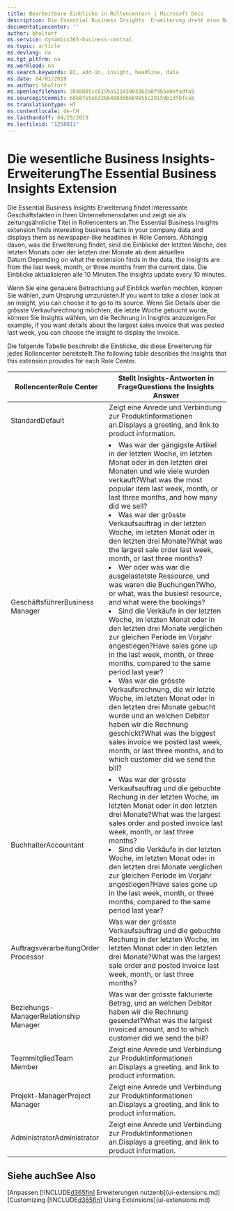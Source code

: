 ```yaml
---
title: Bearbeitbare Einblicke in Rollencentern | Microsoft Docs
description: Die Essential Business Insights  Erweiterung dreht eine Reihe von Geschäftseinblicke in Rollencentern.
documentationcenter: ''
author: bholtorf
ms.service: dynamics365-business-central
ms.topic: article
ms.devlang: na
ms.tgt_pltfrm: na
ms.workload: na
ms.search.keywords: BI, add-in, insight, headline, data
ms.date: 04/01/2019
ms.author: bholtorf
ms.openlocfilehash: 3848005cc0159a52143903362a8f9b5e0efadfa9
ms.sourcegitcommit: 60b87e5eb32bb408dd65b9855c29159b1dfbfca8
ms.translationtype: HT
ms.contentlocale: de-CH
ms.lasthandoff: 04/29/2019
ms.locfileid: "1250011"
---
```

# <a name="the-essential-business-insights-extension"></a><span data-ttu-id="e4ffb-103">Die wesentliche Business Insights-Erweiterung</span><span class="sxs-lookup"><span data-stu-id="e4ffb-103">The Essential Business Insights Extension</span></span>
<span data-ttu-id="e4ffb-104">Die Essential Business Insights Erweiterung findet interessante Geschäftsfakten in Ihren Unternehmensdaten und zeigt sie als zeitungsähnliche Titel in Rollencenters an.</span><span class="sxs-lookup"><span data-stu-id="e4ffb-104">The Essential Business Insights extension finds interesting business facts in your company data and displays them as newspaper-like headlines in Role Centers.</span></span> <span data-ttu-id="e4ffb-105">Abhängig davon, was die Erweiterung findet, sind die Einblicke der letzten Woche, des letzten Monats oder der letzten drei Monate ab dem aktuellen Datum.</span><span class="sxs-lookup"><span data-stu-id="e4ffb-105">Depending on what the extension finds in the data, the insights are from the last week, month, or three months from the current date.</span></span> <span data-ttu-id="e4ffb-106">Die Einblicke aktualisieren alle 10 Minuten.</span><span class="sxs-lookup"><span data-stu-id="e4ffb-106">The insights update every 10 minutes.</span></span>  

<span data-ttu-id="e4ffb-107">Wenn Sie eine genauere Betrachtung auf Einblick werfen möchten, können Sie wählen, zum Ursprung  umzurüsten.</span><span class="sxs-lookup"><span data-stu-id="e4ffb-107">If you want to take a closer look at an insight, you can choose it to go to its source.</span></span> <span data-ttu-id="e4ffb-108">Wenn Sie Details über die grösste Verkaufsrechnung möchten, die letzte Woche gebucht wurde, können Sie Insights wählen, um die Rechnung in Insights anzuzeigen.</span><span class="sxs-lookup"><span data-stu-id="e4ffb-108">For example, if you want details about the largest sales invoice that was posted last week, you can choose the insight to display the invoice.</span></span>

<span data-ttu-id="e4ffb-109">Die folgende Tabelle beschreibt die Einblicke, die diese Erweiterung für jedes Rollencenter bereitstellt.</span><span class="sxs-lookup"><span data-stu-id="e4ffb-109">The following table describes the insights that this extension provides for each Role Center.</span></span>

|<span data-ttu-id="e4ffb-110">Rollencenter</span><span class="sxs-lookup"><span data-stu-id="e4ffb-110">Role Center</span></span>|<span data-ttu-id="e4ffb-111">Stellt Insights-Antworten in Frage</span><span class="sxs-lookup"><span data-stu-id="e4ffb-111">Questions the Insights Answer</span></span>|
|----|-----|
|<span data-ttu-id="e4ffb-112">Standard</span><span class="sxs-lookup"><span data-stu-id="e4ffb-112">Default</span></span>|<span data-ttu-id="e4ffb-113">Zeigt eine Anrede und Verbindung zur Produktinformationen an.</span><span class="sxs-lookup"><span data-stu-id="e4ffb-113">Displays a greeting, and link to product information.</span></span>|
|<span data-ttu-id="e4ffb-114">Geschäftsführer</span><span class="sxs-lookup"><span data-stu-id="e4ffb-114">Business Manager</span></span>|<li> <span data-ttu-id="e4ffb-115">Was war der gängigste Artikel in der letzten Woche, im letzten Monat oder in den letzten drei Monaten und wie viele wurden verkauft?</span><span class="sxs-lookup"><span data-stu-id="e4ffb-115">What was the most popular item last week, month, or last three months, and how many did we sell?</span></span><br><li> <span data-ttu-id="e4ffb-116">Was war der grösste Verkaufsauftrag in der letzten Woche, im letzten Monat oder in den letzten drei Monate?</span><span class="sxs-lookup"><span data-stu-id="e4ffb-116">What was the largest sale order last week, month, or last three months?</span></span><br><li> <span data-ttu-id="e4ffb-117">Wer oder was war die ausgelastetste Ressource, und was waren die Buchungen?</span><span class="sxs-lookup"><span data-stu-id="e4ffb-117">Who, or what, was the busiest resource, and what were the bookings?</span></span><br><li> <span data-ttu-id="e4ffb-118">Sind die Verkäufe in der letzten Woche, im letzten Monat oder in den letzten drei Monate verglichen zur gleichen Periode im Vorjahr angestiegen?</span><span class="sxs-lookup"><span data-stu-id="e4ffb-118">Have sales gone up in the last week, month, or three months, compared to the same period last year?</span></span><br><li> <span data-ttu-id="e4ffb-119">Was war die grösste Verkaufsrechnung, die wir letzte Woche, im letzten Monat oder in den letzten drei Monate gebucht wurde und an welchen Debitor haben wir die Rechnung geschickt?</span><span class="sxs-lookup"><span data-stu-id="e4ffb-119">What was the biggest sales invoice we posted last week, month, or last three months, and to which customer did we send the bill?</span></span></li> |
|<span data-ttu-id="e4ffb-120">Buchhalter</span><span class="sxs-lookup"><span data-stu-id="e4ffb-120">Accountant</span></span>|<li> <span data-ttu-id="e4ffb-121">Was war der grösste Verkaufsauftrag und die gebuchte Rechung in der letzten Woche, im letzten Monat oder in den letzten drei Monate?</span><span class="sxs-lookup"><span data-stu-id="e4ffb-121">What was the largest sales order and posted invoice last week, month, or last three months?</span></span><br><li> <span data-ttu-id="e4ffb-122">Sind die Verkäufe in der letzten Woche, im letzten Monat oder in den letzten drei Monate verglichen zur gleichen Periode im Vorjahr angestiegen?</span><span class="sxs-lookup"><span data-stu-id="e4ffb-122">Have sales gone up in the last week, month, or three months, compared to the same period last year?</span></span> |
|<span data-ttu-id="e4ffb-123">Auftragsverarbeitung</span><span class="sxs-lookup"><span data-stu-id="e4ffb-123">Order Processor</span></span>| <span data-ttu-id="e4ffb-124">Was war der grösste Verkaufsauftrag und die gebuchte Rechung in der letzten Woche, im letzten Monat oder in den letzten drei Monate?</span><span class="sxs-lookup"><span data-stu-id="e4ffb-124">What was the largest sale order and posted invoice last week, month, or last three months?</span></span>|
|<span data-ttu-id="e4ffb-125">Beziehungs-Manager</span><span class="sxs-lookup"><span data-stu-id="e4ffb-125">Relationship Manager</span></span>| <span data-ttu-id="e4ffb-126">Was war der grösste fakturierte Betrag, und an welchen Debitor haben wir die Rechnung gesendet?</span><span class="sxs-lookup"><span data-stu-id="e4ffb-126">What was the largest invoiced amount, and to which customer did we send the bill?</span></span>|
|<span data-ttu-id="e4ffb-127">Teammitglied</span><span class="sxs-lookup"><span data-stu-id="e4ffb-127">Team Member</span></span>| <span data-ttu-id="e4ffb-128">Zeigt eine Anrede und Verbindung zur Produktinformationen an.</span><span class="sxs-lookup"><span data-stu-id="e4ffb-128">Displays a greeting, and link to product information.</span></span>|
|<span data-ttu-id="e4ffb-129">Projekt-Manager</span><span class="sxs-lookup"><span data-stu-id="e4ffb-129">Project Manager</span></span>| <span data-ttu-id="e4ffb-130">Zeigt eine Anrede und Verbindung zur Produktinformationen an.</span><span class="sxs-lookup"><span data-stu-id="e4ffb-130">Displays a greeting, and link to product information.</span></span>|
|<span data-ttu-id="e4ffb-131">Administrator</span><span class="sxs-lookup"><span data-stu-id="e4ffb-131">Administrator</span></span>| <span data-ttu-id="e4ffb-132">Zeigt eine Anrede und Verbindung zur Produktinformationen an.</span><span class="sxs-lookup"><span data-stu-id="e4ffb-132">Displays a greeting, and link to product information.</span></span>|

## <a name="see-also"></a><span data-ttu-id="e4ffb-133">Siehe auch</span><span class="sxs-lookup"><span data-stu-id="e4ffb-133">See Also</span></span>
<span data-ttu-id="e4ffb-134">[Anpassen [!INCLUDE[d365fin](includes/d365fin_md.md)] Erweiterungen nutzenb](ui-extensions.md)</span><span class="sxs-lookup"><span data-stu-id="e4ffb-134">[Customizing [!INCLUDE[d365fin](includes/d365fin_md.md)] Using Extensions](ui-extensions.md)</span></span>
